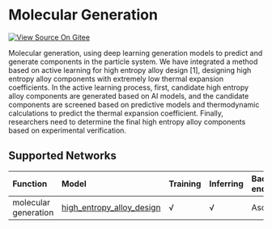 # Molecular Generation

[![View Source On Gitee](https://mindspore-website.obs.cn-north-4.myhuaweicloud.com/website-images/master/resource/_static/logo_source.svg)](https://gitee.com/mindspore/docs/blob/master/docs/mindchemistry/docs/source_zh_cn/user/molecular_generation.md)

Molecular generation, using deep learning generation models to predict and generate components in the particle system. We have integrated a method based on active learning for high entropy alloy design [1], designing high entropy alloy components with extremely low thermal expansion coefficients. In the active learning process, first, candidate high entropy alloy components are generated based on AI models, and the candidate components are screened based on predictive models and thermodynamic calculations to predict the thermal expansion coefficient. Finally, researchers need to determine the final high entropy alloy components based on experimental verification.

## Supported Networks

| Function             | Model                  | Training | Inferring | Back-end   |
|:---------------------| :-------------------- | :--- | :--- |:-----------|
| molecular generation | [high_entropy_alloy_design](https://gitee.com/mindspore/mindscience/tree/master/MindChemistry/applications/high_entropy_alloy_design)    | √    | √   | Ascend     |
